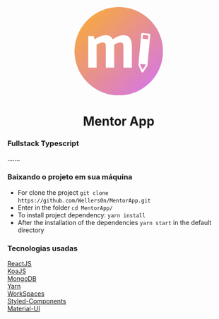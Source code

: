 <p align="center">
   <img src="./images/MentorApp.png" height="200px" />
</p>
<p>
   <h1 align="center">Mentor App</h1>
<p/>

### Fullstack Typescript
  .......

### Baixando o projeto em sua máquina

- For clone the project `git clone https://github.com/Wellers0n/MentorApp.git`
- Enter in the folder `cd MentorApp/`
- To install project dependency: `yarn install`
- After the installation of the dependencies `yarn start` in the default directory


### Tecnologias usadas

[ReactJS](https://reactjs.org/)<br/>
[KoaJS](https://koajs.com/)<br/>
[MongoDB](https://www.mongodb.com/)<br/>
[Yarn](https://yarnpkg.com/en/)<br/>
[WorkSpaces](https://yarnpkg.com/lang/en/docs/workspaces/)<br/>
[Styled-Components](https://www.styled-components.com/)<br/>
[Material-UI](https://material-ui.com/)<br/>
